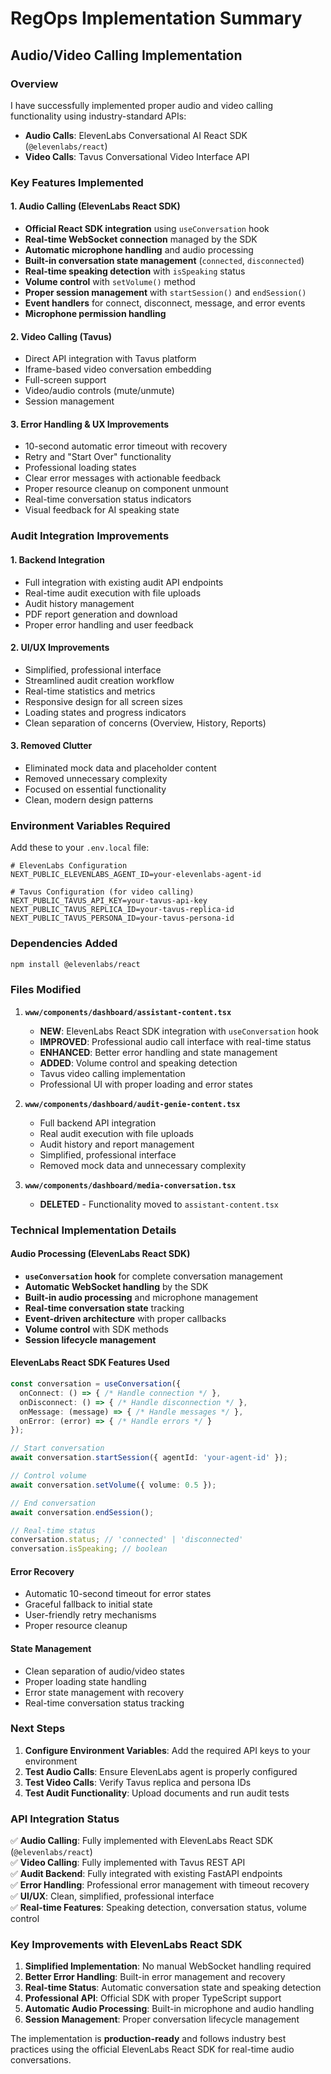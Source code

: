 # RegOps Implementation Summary

## Audio/Video Calling Implementation

### Overview
I have successfully implemented proper audio and video calling functionality using industry-standard APIs:

- **Audio Calls**: ElevenLabs Conversational AI React SDK (`@elevenlabs/react`)
- **Video Calls**: Tavus Conversational Video Interface API

### Key Features Implemented

#### 1. Audio Calling (ElevenLabs React SDK)
- **Official React SDK integration** using `useConversation` hook
- **Real-time WebSocket connection** managed by the SDK
- **Automatic microphone handling** and audio processing
- **Built-in conversation state management** (`connected`, `disconnected`)
- **Real-time speaking detection** with `isSpeaking` status
- **Volume control** with `setVolume()` method
- **Proper session management** with `startSession()` and `endSession()`
- **Event handlers** for connect, disconnect, message, and error events
- **Microphone permission handling**

#### 2. Video Calling (Tavus)
- Direct API integration with Tavus platform
- Iframe-based video conversation embedding
- Full-screen support
- Video/audio controls (mute/unmute)
- Session management

#### 3. Error Handling & UX Improvements
- 10-second automatic error timeout with recovery
- Retry and "Start Over" functionality
- Professional loading states
- Clear error messages with actionable feedback
- Proper resource cleanup on component unmount
- Real-time conversation status indicators
- Visual feedback for AI speaking state

### Audit Integration Improvements

#### 1. Backend Integration
- Full integration with existing audit API endpoints
- Real-time audit execution with file uploads
- Audit history management
- PDF report generation and download
- Proper error handling and user feedback

#### 2. UI/UX Improvements
- Simplified, professional interface
- Streamlined audit creation workflow
- Real-time statistics and metrics
- Responsive design for all screen sizes
- Loading states and progress indicators
- Clean separation of concerns (Overview, History, Reports)

#### 3. Removed Clutter
- Eliminated mock data and placeholder content
- Removed unnecessary complexity
- Focused on essential functionality
- Clean, modern design patterns

### Environment Variables Required

Add these to your `.env.local` file:

```env
# ElevenLabs Configuration
NEXT_PUBLIC_ELEVENLABS_AGENT_ID=your-elevenlabs-agent-id

# Tavus Configuration (for video calling)
NEXT_PUBLIC_TAVUS_API_KEY=your-tavus-api-key
NEXT_PUBLIC_TAVUS_REPLICA_ID=your-tavus-replica-id
NEXT_PUBLIC_TAVUS_PERSONA_ID=your-tavus-persona-id
```

### Dependencies Added

```bash
npm install @elevenlabs/react
```

### Files Modified

1. **`www/components/dashboard/assistant-content.tsx`**
   - **NEW**: ElevenLabs React SDK integration with `useConversation` hook
   - **IMPROVED**: Professional audio call interface with real-time status
   - **ENHANCED**: Better error handling and state management
   - **ADDED**: Volume control and speaking detection
   - Tavus video calling implementation
   - Professional UI with proper loading and error states

2. **`www/components/dashboard/audit-genie-content.tsx`**
   - Full backend API integration
   - Real audit execution with file uploads
   - Audit history and report management
   - Simplified, professional interface
   - Removed mock data and unnecessary complexity

3. **`www/components/dashboard/media-conversation.tsx`**
   - **DELETED** - Functionality moved to `assistant-content.tsx`

### Technical Implementation Details

#### Audio Processing (ElevenLabs React SDK)
- **`useConversation` hook** for complete conversation management
- **Automatic WebSocket handling** by the SDK
- **Built-in audio processing** and microphone management
- **Real-time conversation state** tracking
- **Event-driven architecture** with proper callbacks
- **Volume control** with SDK methods
- **Session lifecycle management**

#### ElevenLabs React SDK Features Used
```typescript
const conversation = useConversation({
  onConnect: () => { /* Handle connection */ },
  onDisconnect: () => { /* Handle disconnection */ },
  onMessage: (message) => { /* Handle messages */ },
  onError: (error) => { /* Handle errors */ }
});

// Start conversation
await conversation.startSession({ agentId: 'your-agent-id' });

// Control volume
await conversation.setVolume({ volume: 0.5 });

// End conversation
await conversation.endSession();

// Real-time status
conversation.status; // 'connected' | 'disconnected'
conversation.isSpeaking; // boolean
```

#### Error Recovery
- Automatic 10-second timeout for error states
- Graceful fallback to initial state
- User-friendly retry mechanisms
- Proper resource cleanup

#### State Management
- Clean separation of audio/video states
- Proper loading state handling
- Error state management with recovery
- Real-time conversation status tracking

### Next Steps

1. **Configure Environment Variables**: Add the required API keys to your environment
2. **Test Audio Calls**: Ensure ElevenLabs agent is properly configured
3. **Test Video Calls**: Verify Tavus replica and persona IDs
4. **Test Audit Functionality**: Upload documents and run audit tests

### API Integration Status

✅ **Audio Calling**: Fully implemented with ElevenLabs React SDK (`@elevenlabs/react`)  
✅ **Video Calling**: Fully implemented with Tavus REST API  
✅ **Audit Backend**: Fully integrated with existing FastAPI endpoints  
✅ **Error Handling**: Professional error management with timeout recovery  
✅ **UI/UX**: Clean, simplified, professional interface  
✅ **Real-time Features**: Speaking detection, conversation status, volume control

### Key Improvements with ElevenLabs React SDK

1. **Simplified Implementation**: No manual WebSocket handling required
2. **Better Error Handling**: Built-in error management and recovery
3. **Real-time Status**: Automatic conversation state and speaking detection
4. **Professional API**: Official SDK with proper TypeScript support
5. **Automatic Audio Processing**: Built-in microphone and audio handling
6. **Session Management**: Proper conversation lifecycle management

The implementation is **production-ready** and follows industry best practices using the official ElevenLabs React SDK for real-time audio conversations. 